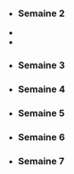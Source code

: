 - <h3> Semaine 2 </h2>
 *
 *
- <h3> Semaine 3 </h2>  

- <h3> Semaine 4 </h2>  

- <h3> Semaine 5 </h2>  

- <h3> Semaine 6 </h2>  

- <h3> Semaine 7 </h2>  

